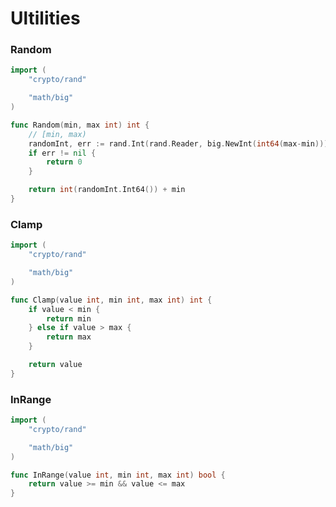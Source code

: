 # Ultilities


### Random
```go
import (
	"crypto/rand"

	"math/big"
)
```

```go
func Random(min, max int) int {
	// [min, max)
	randomInt, err := rand.Int(rand.Reader, big.NewInt(int64(max-min)))
	if err != nil {
		return 0
	}

	return int(randomInt.Int64()) + min
}
```

### Clamp
```go
import (
	"crypto/rand"

	"math/big"
)
```

```go
func Clamp(value int, min int, max int) int {
	if value < min {
		return min
	} else if value > max {
		return max
	}

	return value
}
```

### InRange
```go
import (
	"crypto/rand"

	"math/big"
)
```

```go
func InRange(value int, min int, max int) bool {
	return value >= min && value <= max
}
```

